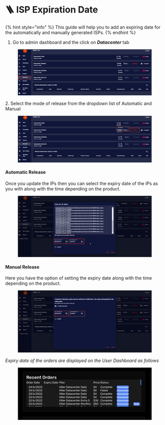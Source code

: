 # 🪜 ISP Expiration Date

{% hint style="info" %}
This guide will help you to add an expiring date for the automatically and manually generated ISPs.
{% endhint %}

1. Go to admin dashboard and the click on _**Datacenter**_ tab&#x20;

<figure><img src="../.gitbook/assets/0.1.png" alt=""><figcaption></figcaption></figure>

2\. Select the mode of release from the dropdown list of Automatic and Manual

<figure><img src="../.gitbook/assets/0.2.png" alt=""><figcaption></figcaption></figure>

#### Automatic Release

Once you update the IPs then you can select the expiry date of the IPs as you with along with the time depending on the product.

<figure><img src="../.gitbook/assets/1 (4).png" alt=""><figcaption></figcaption></figure>

#### Manual Release

Here you have the option of setting the expiry date along with the time depending on the product.

<figure><img src="../.gitbook/assets/2 (7).png" alt=""><figcaption></figcaption></figure>

_Expiry date of the orders are displayed on the User Dashboard as follows_

<figure><img src="../.gitbook/assets/3 (5).png" alt=""><figcaption></figcaption></figure>
